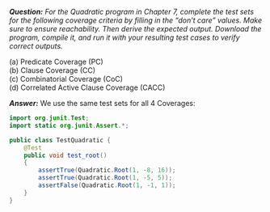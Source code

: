 *__Question:__ For the Quadratic program in Chapter 7, complete the test sets for the following coverage criteria by filling in the “don’t care” values. Make sure to ensure reachability. Then derive the expected output. Download the program, compile it, and run it with your resulting test cases to verify
correct outputs.*

(a) Predicate Coverage (PC)<br>
(b) Clause Coverage (CC)<br>
(c) Combinatorial Coverage (CoC)<br>
(d) Correlated Active Clause Coverage (CACC)<br>

*__Answer:__*
We use the same test sets for all 4 Coverages:

```Java
import org.junit.Test;
import static org.junit.Assert.*;

public class TestQuadratic {
    @Test
    public void test_root()
    {
        assertTrue(Quadratic.Root(1, -8, 16));
        assertTrue(Quadratic.Root(1, -5, 5));
        assertFalse(Quadratic.Root(1, -1, 1));
    }
}
```


